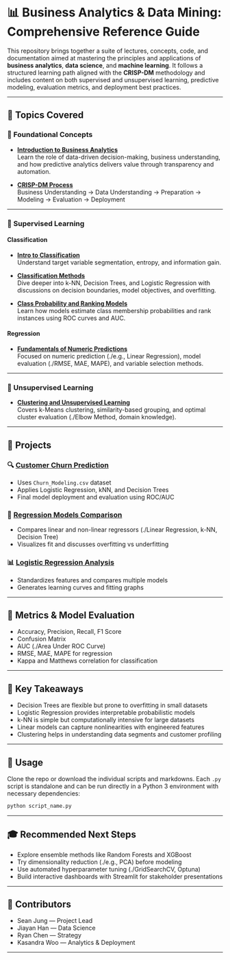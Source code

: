 
# 📊 Business Analytics & Data Mining: Comprehensive Reference Guide

This repository brings together a suite of lectures, concepts, code, and documentation aimed at mastering the principles and applications of **business analytics**, **data science**, and **machine learning**. It follows a structured learning path aligned with the **CRISP-DM** methodology and includes content on both supervised and unsupervised learning, predictive modeling, evaluation metrics, and deployment best practices.

---

## 🧠 Topics Covered

### 📘 Foundational Concepts
- **[Introduction to Business Analytics](notes/1_introduction_to_business_analytics/introduction_to_business_analytics.md)**  
  Learn the role of data-driven decision-making, business understanding, and how predictive analytics delivers value through transparency and automation.

- **[CRISP-DM Process](https://miro.medium.com/v2/resize:fit:1400/1*JYbymHifAk7aQ1pHm_IdMQ.png)**   
  Business Understanding → Data Understanding → Preparation → Modeling → Evaluation → Deployment

---

### 🧮 Supervised Learning

#### Classification
- **[Intro to Classification](notes/2_introduction_to_classification/intro_to_classification.md)**  
  Understand target variable segmentation, entropy, and information gain.

- **[Classification Methods](notes/3_classification_method/classification_methods.md)**  
  Dive deeper into k-NN, Decision Trees, and Logistic Regression with discussions on decision boundaries, model objectives, and overfitting.

- **[Class Probability and Ranking Models](notes/4_class_probability_and_ranking_models/class_probability_ranking_models.md)**  
  Learn how models estimate class membership probabilities and rank instances using ROC curves and AUC.

#### Regression
- **[Fundamentals of Numeric Predictions](notes/5_fundamentals_of_numeric_predictions/fundamentals_of_numeric_predictions.md)**  
  Focused on numeric prediction (./e.g., Linear Regression), model evaluation (./RMSE, MAE, MAPE), and variable selection methods.

---

### 🧭 Unsupervised Learning

- **[Clustering and Unsupervised Learning](notes/6_clustering_and_unsupervised_learning/clustering_unsupervised_learning.md)**  
  Covers k-Means clustering, similarity-based grouping, and optimal cluster evaluation (./Elbow Method, domain knowledge).

---

## 🧪 Projects

### 🔍 [Customer Churn Prediction](project/customer_churn_prediction.py)
- Uses `Churn_Modeling.csv` dataset
- Applies Logistic Regression, kNN, and Decision Trees
- Final model deployment and evaluation using ROC/AUC

### 🔢 [Regression Models Comparison](exercises/regression_models/regression_models_comparison.py)
- Compares linear and non-linear regressors (./Linear Regression, k-NN, Decision Tree)
- Visualizes fit and discusses overfitting vs underfitting

### 📊 [Logistic Regression Analysis](exercises/logistic_regression/logistic_regression_analysis.py)
- Standardizes features and compares multiple models
- Generates learning curves and fitting graphs

---

## 🧾 Metrics & Model Evaluation

- Accuracy, Precision, Recall, F1 Score
- Confusion Matrix
- AUC (./Area Under ROC Curve)
- RMSE, MAE, MAPE for regression
- Kappa and Matthews correlation for classification

---

## 🧠 Key Takeaways

- Decision Trees are flexible but prone to overfitting in small datasets
- Logistic Regression provides interpretable probabilistic models
- k-NN is simple but computationally intensive for large datasets
- Linear models can capture nonlinearities with engineered features
- Clustering helps in understanding data segments and customer profiling

---

## 📌 Usage

Clone the repo or download the individual scripts and markdowns. Each `.py` script is standalone and can be run directly in a Python 3 environment with necessary dependencies:

```bash
python script_name.py
```

---

## 🎓 Recommended Next Steps

- Explore ensemble methods like Random Forests and XGBoost
- Try dimensionality reduction (./e.g., PCA) before modeling
- Use automated hyperparameter tuning (./GridSearchCV, Optuna)
- Build interactive dashboards with Streamlit for stakeholder presentations

---

## 👥 Contributors

- Sean Jung — Project Lead
- Jiayan Han — Data Science
- Ryan Chen — Strategy
- Kasandra Woo — Analytics & Deployment

---
